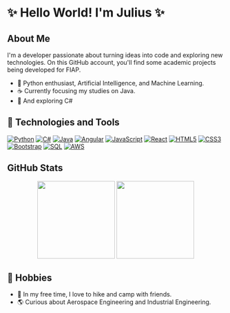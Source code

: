 # ✨ Hello World! I'm Julius ✨

## About Me

I'm a developer passionate about turning ideas into code and exploring new technologies. On this GitHub account, you'll find some academic projects being developed for FIAP.

- 🐍 Python enthusiast, Artificial Intelligence, and Machine Learning.
- ☕ Currently focusing my studies on Java.
- 🔷 And exploring C#

## 🔧 Technologies and Tools

[![Python](https://img.shields.io/badge/-Python-3776AB?style=flat-square&logo=python)](https://www.python.org/)
[![C#](https://img.shields.io/badge/-C%23-239120?style=flat-square&logo=c-sharp)](https://docs.microsoft.com/en-us/dotnet/csharp/)
[![Java](https://img.shields.io/badge/-Java-ED8B00?style=flat-square&logo=java)](https://www.oracle.com/java/)
[![Angular](https://img.shields.io/badge/-Angular-DD0031?style=flat-square&logo=angular)](https://angular.io/)
[![JavaScript](https://img.shields.io/badge/-JavaScript-F7DF1E?style=flat-square&logo=javascript)](https://developer.mozilla.org/en-US/docs/Web/JavaScript)
[![React](https://img.shields.io/badge/-React-61DAFB?style=flat-square&logo=react)](https://reactjs.org/)
[![HTML5](https://img.shields.io/badge/-HTML5-E34F26?style=flat-square&logo=html5)](https://html.spec.whatwg.org/)
[![CSS3](https://img.shields.io/badge/-CSS3-1572B6?style=flat-square&logo=css3)](https://www.w3.org/Style/CSS/)
[![Bootstrap](https://img.shields.io/badge/-Bootstrap-7952B3?style=flat-square&logo=bootstrap)](https://getbootstrap.com/)
[![SQL](https://img.shields.io/badge/-SQL-336791?style=flat-square&logo=postgresql)](https://www.postgresql.org/)
[![AWS](https://img.shields.io/badge/-AWS-232F3E?style=flat-square&logo=amazon-aws)](https://aws.amazon.com/)

## GitHub Stats

<p align="center">
  <img height="180em" src="https://github-readme-stats.vercel.app/api?username=devjuliusotto&show_icons=true&hide_border=true&&count_private=true&include_all_commits=true&theme=radical" />
  <img height="180em" src="https://github-readme-stats.vercel.app/api/top-langs/?username=devjuliusotto&exclude_repo=KNN-Image-Classification&show_icons=true&hide_border=true&layout=compact&langs_count=8&theme=radical"/>
</p>

## 🎉 Hobbies

- 🌿 In my free time, I love to hike and camp with friends.
- 🌎 Curious about Aerospace Engineering and Industrial Engineering.
